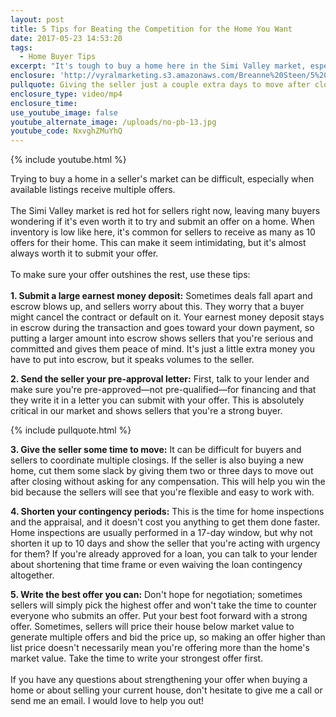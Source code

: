 ```yaml
---
layout: post
title: 5 Tips for Beating the Competition for the Home You Want
date: 2017-05-23 14:53:20
tags:
  - Home Buyer Tips
excerpt: "It's tough to buy a home here in the Simi Valley market, especially when the home you want receives multiple offers. These five tips will make your offer stand out amongst the competition."
enclosure: 'http://vyralmarketing.s3.amazonaws.com/Breanne%20Steen/5%20Tips%20for%20Beating%20the%20Competition%20for%20the%20Home%20You%20Want.mp4'
pullquote: Giving the seller just a couple extra days to move after close goes a long way.
enclosure_type: video/mp4
enclosure_time:
use_youtube_image: false
youtube_alternate_image: /uploads/no-pb-13.jpg
youtube_code: NxvghZMuYhQ
---
```



{% include youtube.html %}

Trying to buy a home in a seller's market can be difficult, especially when available listings receive multiple offers.&nbsp;
<br>&nbsp;
<br>The Simi Valley market is red hot for sellers right now, leaving many buyers wondering if it's even worth it to try and submit an offer on a home. When inventory is low like here, it's common for sellers to receive as many as 10 offers for their home. This can make it seem intimidating, but it's almost always worth it to submit your offer.
<br>&nbsp;
<br>To make sure your offer outshines the rest, use these tips:
<br>&nbsp;
<br>**1. Submit a large earnest money deposit:** Sometimes deals fall apart and escrow blows up, and sellers worry about this. They worry that a buyer might cancel the contract or default on it. Your earnest money deposit stays in escrow during the transaction and goes toward your down payment, so putting a larger amount into escrow shows sellers that you're serious and committed and gives them peace of mind. It's just a little extra money you have to put into escrow, but it speaks volumes to the seller.

**2. Send the seller your pre-approval letter:** First, talk to your lender and make sure you're pre-approved—not pre-qualified—for financing and that they write it in a letter you can submit with your offer. This is absolutely critical in our market and shows sellers that you're a strong buyer.

{% include pullquote.html %}

**3. Give the seller some time to move:** It can be difficult for buyers and sellers to coordinate multiple closings. If the seller is also buying a new home, cut them some slack by giving them two or three days to move out after closing without asking for any compensation. This will help you win the bid because the sellers will see that you're flexible and easy to work with.

**4. Shorten your contingency periods:** This is the time for home inspections and the appraisal, and it doesn't cost you anything to get them done faster. Home inspections are usually performed in a 17-day window, but why not shorten it up to 10 days and show the seller that you're acting with urgency for them? If you're already approved for a loan, you can talk to your lender about shortening that time frame or even waiving the loan contingency altogether.

**5. Write the best offer you can:** Don't hope for negotiation; sometimes sellers will simply pick the highest offer and won't take the time to counter everyone who submits an offer. Put your best foot forward with a strong offer. Sometimes, sellers will price their house below market value to generate multiple offers and bid the price up, so making an offer higher than list price doesn't necessarily mean you're offering more than the home's market value. Take the time to write your strongest offer first.
<br>
<br>If you have any questions about strengthening your offer when buying a home or about selling your current house, don't hesitate to give me a call or send me an email. I would love to help you out!